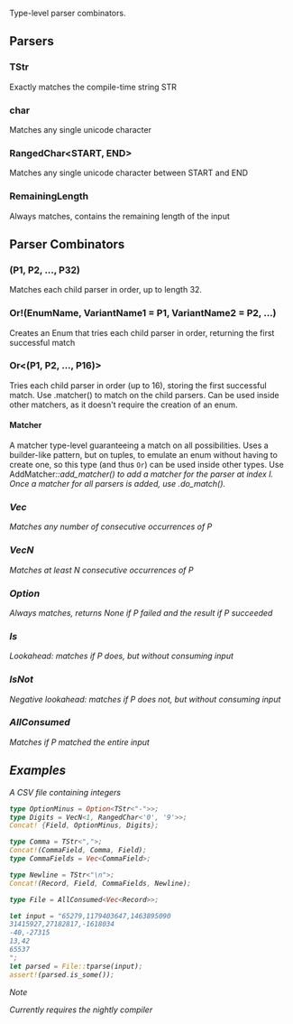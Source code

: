 Type-level parser combinators.

## Parsers
### TStr<STR>
Exactly matches the compile-time string STR
### char
Matches any single unicode character
### RangedChar<START, END>
Matches any single unicode character between START and END
### RemainingLength
Always matches, contains the remaining length of the input

## Parser Combinators
### (P1, P2, ..., P32)
Matches each child parser in order, up to length 32.
### Or!(EnumName, VariantName1 = P1, VariantName2 = P2, ...)
Creates an Enum that tries each child parser in order, returning the first successful match
### Or<(P1, P2, ..., P16)>
Tries each child parser in order (up to 16), storing the first successful match.
Use .matcher() to match on the child parsers.
Can be used inside other matchers, as it doesn't require the creation of an enum.
#### Matcher
A matcher type-level guaranteeing a match on all possibilities.
Uses a builder-like pattern, but on tuples, to emulate an enum without having to create one, so this type (and thus `Or`) can be used inside other types.
Use AddMatcher<I>::add_matcher() to add a matcher for the parser at index I.
Once a matcher for all parsers is added, use .do_match().
### Vec<P>
Matches any number of consecutive occurrences of P
### VecN<P>
Matches at least N consecutive occurrences of P
### Option<P>
Always matches, returns None if P failed and the result if P succeeded
### Is<P>
Lookahead: matches if P does, but without consuming input
### IsNot<P>
Negative lookahead: matches if P does *not*, but without consuming input
### AllConsumed<P>
Matches if P matched the entire input

## Examples
A CSV file containing integers
```rust
type OptionMinus = Option<TStr<"-">>;
type Digits = VecN<1, RangedChar<'0', '9'>>;
Concat! {Field, OptionMinus, Digits};

type Comma = TStr<",">;
Concat!(CommaField, Comma, Field);
type CommaFields = Vec<CommaField>;

type Newline = TStr<"\n">;
Concat!(Record, Field, CommaFields, Newline);

type File = AllConsumed<Vec<Record>>;

let input = "65279,1179403647,1463895090
31415927,27182817,-1618034
-40,-27315
13,42
65537
";
let parsed = File::tparse(input);
assert!(parsed.is_some());
```

> [!NOTE]
Currently requires the nightly compiler

